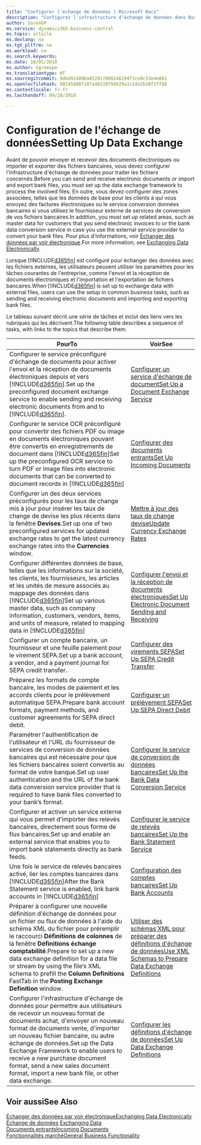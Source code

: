 ```yaml
---
title: "Configurer l'échange de données | Microsoft Docs"
description: "Configurez l'infrastructure d'échange de données dans Business Central."
author: SorenGP
ms.service: dynamics365-business-central
ms.topic: article
ms.devlang: na
ms.tgt_pltfrm: na
ms.workload: na
ms.search.keywords: 
ms.date: 10/01/2018
ms.author: sgroespe
ms.translationtype: HT
ms.sourcegitcommit: 9dbd92409ba02281f008246194f3ce0c53e4e001
ms.openlocfilehash: 08245d807107a40320794b29a1c2da2b38f2ff88
ms.contentlocale: fr-fr
ms.lasthandoff: 09/28/2018

---
```

# <a name="setting-up-data-exchange"></a><span data-ttu-id="7f86a-103">Configuration de l'échange de données</span><span class="sxs-lookup"><span data-stu-id="7f86a-103">Setting Up Data Exchange</span></span>
<span data-ttu-id="7f86a-104">Avant de pouvoir envoyer et recevoir des documents électroniques ou importer et exporter des fichiers bancaires, vous devez configurer l'infrastructure d'échange de données pour traiter les fichiers concernés.</span><span class="sxs-lookup"><span data-stu-id="7f86a-104">Before you can send and receive electronic documents or import and export bank files, you must set up the data exchange framework to process the involved files.</span></span> <span data-ttu-id="7f86a-105">En outre, vous devez configurer des zones associées, telles que les données de base pour les clients à qui vous envoyez des factures électroniques ou le service conversion données bancaires si vous utilisez le fournisseur externe de services de conversion de vos fichiers bancaires.</span><span class="sxs-lookup"><span data-stu-id="7f86a-105">In addition, you must set up related areas, such as master data for customers that you send electronic invoices to or the bank data conversion service in case you use the external service provider to convert your bank files.</span></span> <span data-ttu-id="7f86a-106">Pour plus d'informations, voir [Échanger des données par voir électronique](across-data-exchange.md).</span><span class="sxs-lookup"><span data-stu-id="7f86a-106">For more information, see [Exchanging Data Electronically](across-data-exchange.md).</span></span>  

 <span data-ttu-id="7f86a-107">Lorsque [!INCLUDE[d365fin](includes/d365fin_md.md)] est configuré pour échanger des données avec les fichiers externes, les utilisateurs peuvent utiliser les paramètres pour les tâches courantes de l'entreprise, comme l'envoi et la réception de documents électroniques et l'importation et l'exportation de fichiers bancaires.</span><span class="sxs-lookup"><span data-stu-id="7f86a-107">When [!INCLUDE[d365fin](includes/d365fin_md.md)] is set up to exchange data with external files, users can use the setup in common business tasks, such as sending and receiving electronic documents and importing and exporting bank files.</span></span>  

 <span data-ttu-id="7f86a-108">Le tableau suivant décrit une série de tâches et inclut des liens vers les rubriques qui les décrivent.</span><span class="sxs-lookup"><span data-stu-id="7f86a-108">The following table describes a sequence of tasks, with links to the topics that describe them.</span></span>  

|<span data-ttu-id="7f86a-109">**Pour**</span><span class="sxs-lookup"><span data-stu-id="7f86a-109">**To**</span></span>|<span data-ttu-id="7f86a-110">**Voir**</span><span class="sxs-lookup"><span data-stu-id="7f86a-110">**See**</span></span>|  
|------------|-------------|  
|<span data-ttu-id="7f86a-111">Configurer le service préconfiguré d'échange de documents pour activer l'envoi et la réception de documents électroniques depuis et vers [!INCLUDE[d365fin](includes/d365fin_md.md)].</span><span class="sxs-lookup"><span data-stu-id="7f86a-111">Set up the preconfigured document exchange service to enable sending and receiving electronic documents from and to [!INCLUDE[d365fin](includes/d365fin_md.md)].</span></span>|[<span data-ttu-id="7f86a-112">Configurer un service d'échange de document</span><span class="sxs-lookup"><span data-stu-id="7f86a-112">Set Up a Document Exchange Service</span></span>](across-how-to-set-up-a-document-exchange-service.md)|  
|<span data-ttu-id="7f86a-113">Configurer le service OCR préconfiguré pour convertir des fichiers PDF ou image en documents électroniques pouvant être convertis en enregistrements de document dans [!INCLUDE[d365fin](includes/d365fin_md.md)]</span><span class="sxs-lookup"><span data-stu-id="7f86a-113">Set up the preconfigured OCR service to turn PDF or image files into electronic documents that can be converted to document records in [!INCLUDE[d365fin](includes/d365fin_md.md)]</span></span>|[<span data-ttu-id="7f86a-114">Configurer des documents entrants</span><span class="sxs-lookup"><span data-stu-id="7f86a-114">Set Up Incoming Documents</span></span>](across-how-setup-income-documents.md)|  
|<span data-ttu-id="7f86a-115">Configurer un des deux services préconfigurés pour les taux de change mis à jour pour insérer les taux de change de devise les plus récents dans la fenêtre **Devises**.</span><span class="sxs-lookup"><span data-stu-id="7f86a-115">Set up one of two preconfigured services for updated exchange rates to get the latest currency exchange rates into the **Currencies** window.</span></span>|[<span data-ttu-id="7f86a-116">Mettre à jour des taux de change devise</span><span class="sxs-lookup"><span data-stu-id="7f86a-116">Update Currency Exchange Rates</span></span>](finance-how-update-currencies.md)|  
|<span data-ttu-id="7f86a-117">Configurer différentes données de base, telles que les informations sur la société, les clients, les fournisseurs, les articles et les unités de mesure associés au mappage des données dans [!INCLUDE[d365fin](includes/d365fin_md.md)]</span><span class="sxs-lookup"><span data-stu-id="7f86a-117">Set up various master data, such as company information, customers, vendors, items, and units of measure, related to mapping data in [!INCLUDE[d365fin](includes/d365fin_md.md)]</span></span>|[<span data-ttu-id="7f86a-118">Configurer l'envoi et la réception de documents électroniques</span><span class="sxs-lookup"><span data-stu-id="7f86a-118">Set Up Electronic Document Sending and Receiving</span></span>](across-how-to-set-up-electronic-document-sending-and-receiving.md)|  
|<span data-ttu-id="7f86a-119">Configurer un compte bancaire, un fournisseur et une feuille paiement pour le virement SEPA.</span><span class="sxs-lookup"><span data-stu-id="7f86a-119">Set up a bank account, a vendor, and a payment journal for SEPA credit transfer.</span></span>|[<span data-ttu-id="7f86a-120">Configurer des virements SEPA</span><span class="sxs-lookup"><span data-stu-id="7f86a-120">Set Up SEPA Credit Transfer</span></span>](finance-how-to-set-up-sepa-credit-transfer.md)|  
|<span data-ttu-id="7f86a-121">Préparez les formats de compte bancaire, les modes de paiement et les accords clients pour le prélèvement automatique SEPA.</span><span class="sxs-lookup"><span data-stu-id="7f86a-121">Prepare bank account formats, payment methods, and customer agreements for SEPA direct debit.</span></span>|[<span data-ttu-id="7f86a-122">Configurer un prélèvement SEPA</span><span class="sxs-lookup"><span data-stu-id="7f86a-122">Set Up SEPA Direct Debit</span></span>](finance-how-to-set-up-sepa-direct-debit.md)|  
|<span data-ttu-id="7f86a-123">Paramétrer l'authentification de l'utilisateur et l'URL du fournisseur de services de conversion de données bancaires qui est nécessaire pour que les fichiers bancaires soient convertis au format de votre banque.</span><span class="sxs-lookup"><span data-stu-id="7f86a-123">Set up user authentication and the URL of the bank data conversion service provider that is required to have bank files converted to your bank’s format.</span></span>|[<span data-ttu-id="7f86a-124">Configurer le service de conversion de données bancaires</span><span class="sxs-lookup"><span data-stu-id="7f86a-124">Set Up the Bank Data Conversion Service</span></span>](bank-how-setup-bank-data-conversion-service.md)|  
|<span data-ttu-id="7f86a-125">Configurer et activer un service externe qui vous permet d'importer des relevés bancaires, directement sous forme de flux bancaires.</span><span class="sxs-lookup"><span data-stu-id="7f86a-125">Set up and enable an external service that enables you to import bank statements directly as bank feeds.</span></span>|[<span data-ttu-id="7f86a-126">Configurer le service de relevés bancaires</span><span class="sxs-lookup"><span data-stu-id="7f86a-126">Set Up the Bank Statement Service</span></span>](bank-how-setup-bank-statement-service.md)|  
|<span data-ttu-id="7f86a-127">Une fois le service de relevés bancaires activé, lier les comptes bancaires dans [!INCLUDE[d365fin](includes/d365fin_md.md)]</span><span class="sxs-lookup"><span data-stu-id="7f86a-127">After the Bank Statement service is enabled, link bank accounts in [!INCLUDE[d365fin](includes/d365fin_md.md)]</span></span>|[<span data-ttu-id="7f86a-128">Configuration des comptes bancaires</span><span class="sxs-lookup"><span data-stu-id="7f86a-128">Set Up Bank Accounts</span></span>](bank-how-setup-bank-accounts.md)|  
|<span data-ttu-id="7f86a-129">Préparer à configurer une nouvelle définition d'échange de données pour un fichier ou flux de données à l'aide du schéma XML du fichier pour préremplir le raccourci **Définitions de colonnes** de la fenêtre **Définitions échange comptabilité**.</span><span class="sxs-lookup"><span data-stu-id="7f86a-129">Prepare to set up a new data exchange definition for a data file or stream by using the file’s XML schema to prefill the **Column Definitions** FastTab in the **Posting Exchange Definition** window.</span></span>|[<span data-ttu-id="7f86a-130">Utiliser des schémas XML pour préparer des définitions d'échange de données</span><span class="sxs-lookup"><span data-stu-id="7f86a-130">Use XML Schemas to Prepare Data Exchange Definitions</span></span>](across-how-to-use-xml-schemas-to-prepare-data-exchange-definitions.md)|  
|<span data-ttu-id="7f86a-131">Configurer l'infrastructure d'échange de données pour permettre aux utilisateurs de recevoir un nouveau format de documents achat, d'envoyer un nouveau format de documents vente, d'importer un nouveau fichier bancaire, ou autre échange de données.</span><span class="sxs-lookup"><span data-stu-id="7f86a-131">Set up the Data Exchange Framework to enable users to receive a new purchase document format, send a new sales document format, import a new bank file, or other data exchange.</span></span>|[<span data-ttu-id="7f86a-132">Configurer les définitions d'échange de données</span><span class="sxs-lookup"><span data-stu-id="7f86a-132">Set Up Data Exchange Definitions</span></span>](across-how-to-set-up-data-exchange-definitions.md)|  

## <a name="see-also"></a><span data-ttu-id="7f86a-133">Voir aussi</span><span class="sxs-lookup"><span data-stu-id="7f86a-133">See Also</span></span>  
[<span data-ttu-id="7f86a-134">Échanger des données par voir électronique</span><span class="sxs-lookup"><span data-stu-id="7f86a-134">Exchanging Data Electronically</span></span>](across-data-exchange.md)  
<span data-ttu-id="7f86a-135">[Échange de données](across-exchange-data.md) </span><span class="sxs-lookup"><span data-stu-id="7f86a-135">[Exchanging Data](across-exchange-data.md) </span></span>  
[<span data-ttu-id="7f86a-136">Documents entrants</span><span class="sxs-lookup"><span data-stu-id="7f86a-136">Incoming Documents</span></span>](across-income-documents.md)  
[<span data-ttu-id="7f86a-137">Fonctionnalités marché</span><span class="sxs-lookup"><span data-stu-id="7f86a-137">General Business Functionality</span></span>](ui-across-business-areas.md)  

